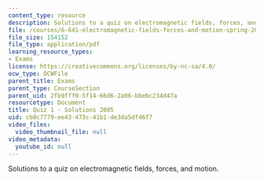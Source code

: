 ```yaml
---
content_type: resource
description: Solutions to a quiz on electromagnetic fields, forces, and motion.
file: /courses/6-641-electromagnetic-fields-forces-and-motion-spring-2005/cb8c7779ee43473c41b1de3da5df46f7_q1sp05sol.pdf
file_size: 154152
file_type: application/pdf
learning_resource_types:
- Exams
license: https://creativecommons.org/licenses/by-nc-sa/4.0/
ocw_type: OCWFile
parent_title: Exams
parent_type: CourseSection
parent_uid: 2fb9fff0-5f14-66d6-2a06-bbebc234d47a
resourcetype: Document
title: Quiz 1 - Solutions 2005
uid: cb8c7779-ee43-473c-41b1-de3da5df46f7
video_files:
  video_thumbnail_file: null
video_metadata:
  youtube_id: null
---
```

Solutions to a quiz on electromagnetic fields, forces, and motion.